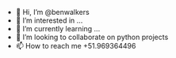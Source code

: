 - 👋 Hi, I’m @benwalkers
- 👀 I’m interested in ...
- 🌱 I’m currently learning ...
- 💞️ I’m looking to collaborate on python projects
- 📫 How to reach me +51.969364496

<!---
benwalkers/benwalkers is a ✨ special ✨ repository because its `README.md` (this file) appears on your GitHub profile.
You can click the Preview link to take a look at your changes.
--->
